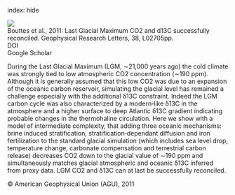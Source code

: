 index: hide

<div class="Citation">
    <div class="Citation-thumb CitationThumb-linked"  data-href="https://doi.org/10.1029/2010gl044499">
      <img src="https://static.claimspace.cloud/climate-study-static/refs/thumbs/6/Bouttes_et_al_2011-thumb.png" />
    </div>

  <div class="Citation-body">
    <div class="Citation-text">Bouttes et al., 2011: Last Glacial Maximum CO2 and d13C successfully reconciled. <span class="Article-journal">Geophysical Research Letters, </span><span class="Article-volume">38, </span>L02705pp.</div>
    <div class="Citation-links">
      <div class="CitationLink" data-href="https://doi.org/10.1029/2010gl044499">
        <div class="CitationLink-icon CitationLink-Doi"></div>
        <div class="CitationLink-text">DOI</div>
      </div>
      <div class="CitationLink" data-href="https://scholar.google.com/scholar?q=10.1029/2010gl044499">
        <div class="CitationLink-icon CitationLink-Scholar"></div>
        <div class="CitationLink-text">Google Scholar</div>
      </div>
    </div>
  </div>
</div>

During the Last Glacial Maximum (LGM, ∼21,000 years ago) the cold climate was strongly tied to low atmospheric CO2 concentration (∼190 ppm). Although it is generally assumed that this low CO2 was due to an expansion of the oceanic carbon reservoir, simulating the glacial level has remained a challenge especially with the additional δ13C constraint. Indeed the LGM carbon cycle was also characterized by a modern‐like δ13C in the atmosphere and a higher surface to deep Atlantic δ13C gradient indicating probable changes in the thermohaline circulation. Here we show with a model of intermediate complexity, that adding three oceanic mechanisms: brine induced stratification, stratification‐dependant diffusion and iron fertilization to the standard glacial simulation (which includes sea level drop, temperature change, carbonate compensation and terrestrial carbon release) decreases CO2 down to the glacial value of ∼190 ppm and simultaneously matches glacial atmospheric and oceanic δ13C inferred from proxy data. LGM CO2 and δ13C can at last be successfully reconciled.

<div class="Citation-copy">
&copy; American Geophysical Union (AGU), 2011
</div>